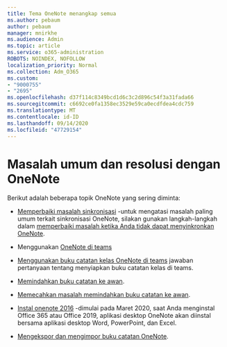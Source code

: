 ```yaml
---
title: Tema OneNote menangkap semua
ms.author: pebaum
author: pebaum
manager: mnirkhe
ms.audience: Admin
ms.topic: article
ms.service: o365-administration
ROBOTS: NOINDEX, NOFOLLOW
localization_priority: Normal
ms.collection: Adm_O365
ms.custom:
- "9000755"
- "2695"
ms.openlocfilehash: d37f114c8349bcd1d6c3c2d896c54f3a31fada66
ms.sourcegitcommit: c6692ce0fa1358ec3529e59ca0ecdfdea4cdc759
ms.translationtype: MT
ms.contentlocale: id-ID
ms.lasthandoff: 09/14/2020
ms.locfileid: "47729154"
---
```

# <a name="common-issues-and-resolutions-with-onenote"></a>Masalah umum dan resolusi dengan OneNote

Berikut adalah beberapa topik OneNote yang sering diminta:

- [Memperbaiki masalah sinkronisasi](https://support.office.com/article/299495ef-66d1-448f-90c1-b785a6968d45) -untuk mengatasi masalah paling umum terkait sinkronisasi OneNote, silakan gunakan langkah-langkah dalam [memperbaiki masalah ketika Anda tidak dapat menyinkronkan OneNote](https://support.office.com/article/Fix-issues-when-you-can-t-sync-OneNote-299495ef-66d1-448f-90c1-b785a6968d45).

- Menggunakan [OneNote di teams](https://support.microsoft.com/office/0ec78cc3-ba3b-4279-a88e-aa40af9865c2) 

- [Menggunakan buku catatan kelas OneNote di teams](https://support.office.com/article/bd77f11f-27cd-4d41-bfbd-2b11799f1440) jawaban pertanyaan tentang menyiapkan buku catatan kelas di teams.

- [Memindahkan buku catatan ke awan](https://support.office.com/article/d5c28b91-7b9c-45be-8f0c-529bdbba019a).

- [Memecahkan masalah memindahkan buku catatan ke awan](https://support.office.com/article/70528107-11dc-4f3f-b695-b150059dfd78).

- [Instal onenote 2016](https://support.office.com/article/c08068d8-b517-4464-9ff2-132cb9c45c08) -dimulai pada Maret 2020, saat Anda menginstal Office 365 atau Office 2019, aplikasi desktop OneNote akan diinstal bersama aplikasi desktop Word, PowerPoint, dan Excel.

- [Mengekspor dan mengimpor buku catatan OneNote](https://support.office.com/article/a4b60da5-8f33-464e-b1ba-b95ce540f309).
